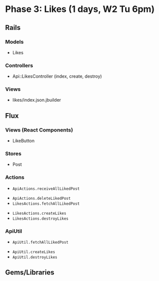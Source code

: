 # Phase 3: Likes (1 days, W2 Tu 6pm)

## Rails
### Models
* Likes

### Controllers
* Api::LikesController (index, create, destroy)

### Views
* likes/index.json.jbuilder
<!-- * likes/show.json.jbuilder -->

## Flux
### Views (React Components)
* LikeButton

### Stores
* Post

### Actions
* `ApiActions.receiveAllLikedPost`
<!-- * `ApiActions.receiveSingleLikedPost` -->
* `ApiActions.deleteLikedPost`
* `LikesActions.fetchAllLikedPost`
<!-- * `LikesActions.fetchSingleLikePost` -->
* `LikesActions.createLikes`
* `LikesActions.destroyLikes`

### ApiUtil
* `ApiUtil.fetchAllLikedPost`
<!-- * `ApiUtil.fetchSingleLikedPost` -->
* `ApiUtil.createLikes`
* `ApiUtil.destroyLikes`

## Gems/Libraries
